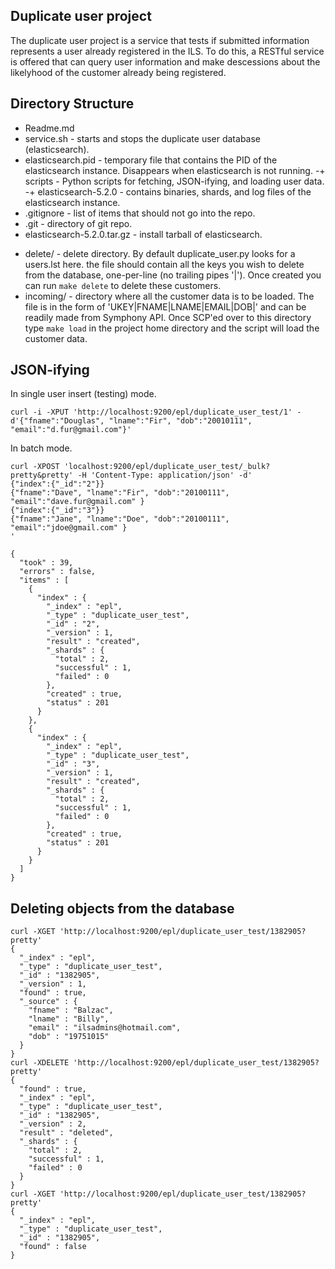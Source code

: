 Duplicate user project
----------------------
The duplicate user project is a service that tests if submitted information represents a user already registered in the ILS. To do this, a RESTful service is offered that can query user information and make descessions about the likelyhood of the customer already being registered.

Directory Structure
-------------------
- Readme.md
- service.sh - starts and stops the duplicate user database (elasticsearch).
- elasticsearch.pid - temporary file that contains the PID of the elasticsearch instance. Disappears when elasticsearch is not running.
-+ scripts - Python scripts for fetching, JSON-ifying, and loading user data.
-+ elasticsearch-5.2.0 - contains binaries, shards, and log files of the elasticsearch instance.
- .gitignore - list of items that should not go into the repo.
- .git - directory of git repo.
- elasticsearch-5.2.0.tar.gz - install tarball of elasticsearch.
+ delete/ - delete directory. By default duplicate_user.py looks for a users.lst here. the file should contain all the keys you wish to delete from the database, one-per-line (no trailing pipes '|'). Once created you can run ```make delete``` to delete these customers.
+ incoming/ - directory where all the customer data is to be loaded. The file is in the form of 'UKEY|FNAME|LNAME|EMAIL|DOB|' and can be readily made from Symphony API. Once SCP'ed over to this directory type ```make load``` in the project home directory and the script will load the customer data.


JSON-ifying
-----------
In single user insert (testing) mode.
```
curl -i -XPUT 'http://localhost:9200/epl/duplicate_user_test/1' -d'{"fname":"Douglas", "lname":"Fir", "dob":"20010111", "email":"d.fur@gmail.com"}'
```
In batch mode.
```
curl -XPOST 'localhost:9200/epl/duplicate_user_test/_bulk?pretty&pretty' -H 'Content-Type: application/json' -d'
{"index":{"_id":"2"}}
{"fname":"Dave", "lname":"Fir", "dob":"20100111", "email":"dave.fur@gmail.com" }
{"index":{"_id":"3"}}
{"fname":"Jane", "lname":"Doe", "dob":"20100111", "email":"jdoe@gmail.com" }
'

{
  "took" : 39,
  "errors" : false,
  "items" : [
    {
      "index" : {
        "_index" : "epl",
        "_type" : "duplicate_user_test",
        "_id" : "2",
        "_version" : 1,
        "result" : "created",
        "_shards" : {
          "total" : 2,
          "successful" : 1,
          "failed" : 0
        },
        "created" : true,
        "status" : 201
      }
    },
    {
      "index" : {
        "_index" : "epl",
        "_type" : "duplicate_user_test",
        "_id" : "3",
        "_version" : 1,
        "result" : "created",
        "_shards" : {
          "total" : 2,
          "successful" : 1,
          "failed" : 0
        },
        "created" : true,
        "status" : 201
      }
    }
  ]
}
```

Deleting objects from the database
----------------------------------
```
curl -XGET 'http://localhost:9200/epl/duplicate_user_test/1382905?pretty'
{
  "_index" : "epl",
  "_type" : "duplicate_user_test",
  "_id" : "1382905",
  "_version" : 1,
  "found" : true,
  "_source" : {
    "fname" : "Balzac",
    "lname" : "Billy",
    "email" : "ilsadmins@hotmail.com",
    "dob" : "19751015"
  }
}
curl -XDELETE 'http://localhost:9200/epl/duplicate_user_test/1382905?pretty'
{
  "found" : true,
  "_index" : "epl",
  "_type" : "duplicate_user_test",
  "_id" : "1382905",
  "_version" : 2,
  "result" : "deleted",
  "_shards" : {
    "total" : 2,
    "successful" : 1,
    "failed" : 0
  }
}
curl -XGET 'http://localhost:9200/epl/duplicate_user_test/1382905?pretty'
{
  "_index" : "epl",
  "_type" : "duplicate_user_test",
  "_id" : "1382905",
  "found" : false
}
```
